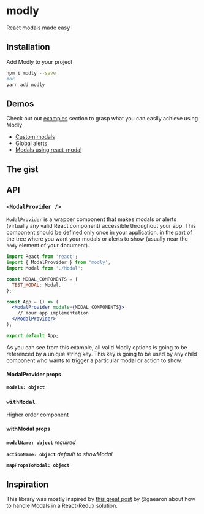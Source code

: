 # modly
React modals made easy

## Installation
Add Modly to your project
```sh
npm i modly --save
#or
yarn add modly
```

## Demos
Check out out [examples](https://github.com/diegomura/modly/tree/master/examples) section to grasp what you can easily achieve using Modly

- [Custom modals](https://github.com/diegomura/modly/tree/master/examples/with-custom-modals)
- [Global alerts](https://github.com/diegomura/modly/tree/master/examples/with-alerts)
- [Modals using react-modal](https://github.com/diegomura/modly/tree/master/examples/using-react-modal)

## The gist

## API
### `<ModalProvider />`
`ModalProvider` is a wrapper component that makes modals or alerts (virtually any valid React component) accessible throughout your app.
This component should be defined only once in your application, in the part of the tree where you want your modals or alerts to show (usually near the `body` element of your document).

```jsx
import React from 'react';
import { ModalProvider } from 'modly';
import Modal from './Modal';

const MODAL_COMPONENTS = {
  TEST_MODAL: Modal,
};

const App = () => (
  <ModalProvider modals={MODAL_COMPONENTS}>
    // Your app implementation
  </ModalProvider>
);

export default App;
```

As you can see from this example, all valid Modly options is going to be referenced by a unique string key. This key is going to be used by any child component who wants to trigger a particular modal or action to show.

#### ModalProvider props
**`modals: object`**

### `withModal`
Higher order component

#### withModal props
**`modalName: object`** _required_

**`actionName: object`** _default to showModal_

**`mapPropsToModal: object`**

## Inspiration
This library was mostly inspired by [this great post](https://stackoverflow.com/questions/35623656/how-can-i-display-a-modal-dialog-in-redux-that-performs-asynchronous-actions/35641680) by @gaearon about how to handle Modals in a React-Redux solution.

